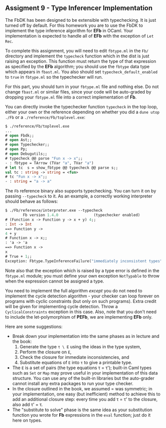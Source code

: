 ## Assigment 9 - Type Inferencer Implementation

The FbDK has been designed to be extensible with typechecking. It is just turned off by default. For this homework you are to use the FbDK to implement the type inference algorithm for **EFb** in OCaml. Your implementation is expected to handle all of **EFb** with the exception of `Let Rec`.

To complete this assignment, you will need to edit `fbtype.ml` in the `Fb/` directory and implement the `typecheck` function which in the dist is just raising an exception. This function must return the type of that expression as specified by the **EFb** algorithm; you should use the `fbtype` data type which appears in `fbast.ml`. You also should set `typecheck_default_enabled` to `true` in `fbtype.ml` so the typechecker will run. 

For this part, you should turn in your `fbtype.ml` file and nothing else. Do not change `fbast.ml` or similar files, since your code will be auto-graded by dropping your `fbtype.ml` file into a correct implementation of **Fb**.

You can directly invoke the typechecker function `typecheck` in the top loop, either your own or the reference depending on whether you did a `dune utop ./Fb` or a `./reference/Fb/toplevel.exe`:

```ocaml
$ ./reference/Fb/toplevel.exe
...
# open Fbdk;;
# open Ast;;
# open Typechecker;;
# open Pp;
# open Debugutils;;
# typecheck @@ parse "Fun x -> x";;
- : fbtype = TArrow (TVar "a", TVar "a")
# let tc  s = show_fbtype @@ typecheck @@ parse s;;
val tc : string -> string = <fun>
# tc "Fun x -> x";;
- : string = "a -> a"
```

The `Fb` reference binary also supports typechecking. You can turn it on by passing `--typecheck` to it. As an example, a correctly working interpreter should behave as follows:

```ocaml
$ ./Fb/reference/interpreter.exe --typecheck
        Fb version 1.4.0                (typechecker enabled)
# (Function x -> Function y -> x + y) 4;;
: Int -> Int
==> Function y ->
4 + y
# Function x -> x;;    
: 'a -> 'a
==> Function x ->
x
# True + 1;;
Exception: Fbtype.TypeInferenceFailure("immediately inconsistent types")
```


Note also that the exception which is raised by a type error is defined in the `fbtype.ml` module; you must define your own exception `NotTypable` to throw when the expression cannot be assigned a type.

You need to implement the full algorithm _except_ you do not need to implement the cycle detection algorithm - your checker can loop forever on programs with cyclic constraints (but only on such programs). Extra credit will be given for implementing cycle detection. Throw a `CyclicalConstraints` exception in this case.  Also, note that you don't need to include the let-polymorphism of **PEFb**, we are implementing **EFb** only.

Here are some suggestions:

*   Break down your implementation into the same phases as in lecture and the book:
    1.  Generate the type `τ \ E` using the ideas in the type system,
    2.  Perform the closure on `E`,
    3.  Check the closure for immediate inconsistencies, and
    4.  Substitute equations of `E` into `τ` to give a printable type.
*   The `E` is a set of pairs (the type equations τ = τ'); built-in Caml types such as `Set` or `Map` may prove useful in your implementation of this data structure. You can use any of the built-in libraries but the auto-grader cannot install any extra packages to run your type checker.
*   In the closure outlined in the book, we assumed = was symmetric; in your implementation, one easy (but inefficient) method to achieve this to add an additional closure step: every time you add τ = τ' to the closure, also add τ' = τ.
*   The "substitute to solve" phase is the same idea as your substitution function you wrote for **Fb** expressions in the `eval` function; just do it here on types.
